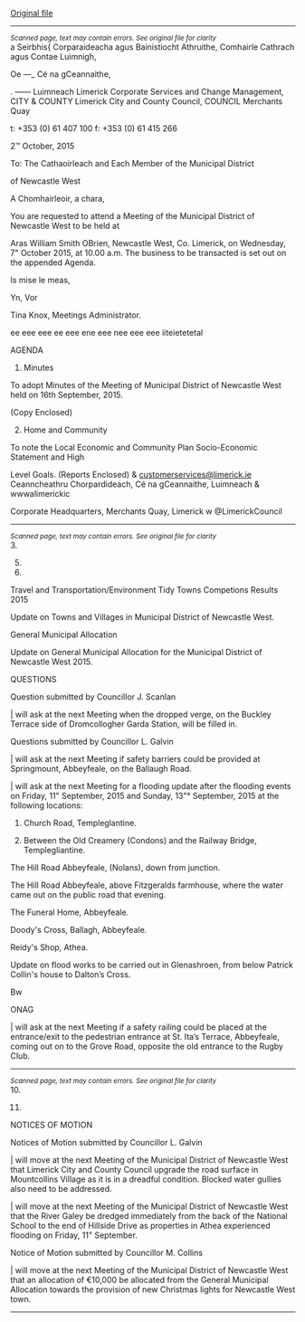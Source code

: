 [Original file](https://www.limerick.ie/sites/default/files/media/documents/2017-06/Agenda%20-%20Municipal%20District%20of%20Newcastle%20West%20-%207th%20October%202015.pdf)

---
*<small>Scanned page, text may contain errors. See original file for clarity</small>*  
a Seirbhis{ Corparaideacha agus Bainistiocht Athruithe,
Comhairle Cathrach agus Contae Luimnigh,

Oe —_ Cé na gCeannaithe,

. —— Luimneach
Limerick Corporate Services and Change Management,
CITY & COUNTY Limerick City and County Council,
COUNCIL Merchants Quay

t: +353 (0) 61 407 100
f: +353 (0) 61 415 266

2™ October, 2015

To: The Cathaoirleach and Each Member of the Municipal District

of Newcastle West

A Chomhairleoir, a chara,

You are requested to attend a Meeting of the Municipal District of Newcastle West to be held at

Aras William Smith OBrien, Newcastle West, Co. Limerick, on Wednesday, 7" October 2015,
at 10.00 a.m. The business to be transacted is set out on the appended Agenda.

Is mise le meas,

Yn, Vor

Tina Knox,
Meetings Administrator.

ee eee eee ee eee ene eee nee eee eee iiteietetetal

AGENDA

1. Minutes

To adopt Minutes of the Meeting of Municipal District of Newcastle West held on 16th
September, 2015.

(Copy Enclosed)

2. Home and Community

To note the Local Economic and Community Plan Socio-Economic Statement and High

Level Goals.
(Reports Enclosed)
& customerservices@limerick.ie
Ceanncheathru Chorpardideach, Cé na gCeannaithe, Luimneach & wwwalimerickic

Corporate Headquarters, Merchants Quay, Limerick w @LimerickCouncil


---
*<small>Scanned page, text may contain errors. See original file for clarity</small>*  
3.

5.

7.

Travel and Transportation/Environment
Tidy Towns Competions Results 2015

Update on Towns and Villages in Municipal District of Newcastle West.

General Municipal Allocation

Update on General Municipal Allocation for the Municipal District of Newcastle West
2015.

QUESTIONS

Question submitted by Councillor J. Scanlan

| will ask at the next Meeting when the dropped verge, on the Buckley Terrace side of
Dromcollogher Garda Station, will be filled in.

Questions submitted by Councillor L. Galvin

| will ask at the next Meeting if safety barriers could be provided at Springmount,
Abbeyfeale, on the Ballaugh Road.

| will ask at the next Meeting for a flooding update after the flooding events on Friday,
11" September, 2015 and Sunday, 13"° September, 2015 at the following locations:

1. Church Road, Templeglantine.

2. Between the Old Creamery (Condons) and the Railway Bridge,
Templegliantine.

The Hill Road Abbeyfeale, (Nolans), down from junction.

The Hill Road Abbeyfeale, above Fitzgeralds farmhouse, where the water
came out on the public road that evening.

The Funeral Home, Abbeyfeale.

Doody's Cross, Ballagh, Abbeyfeale.

Reidy's Shop, Athea.

Update on flood works to be carried out in Glenashroen, from below Patrick
Collin's house to Dalton’s Cross.

Bw

ONAG

| will ask at the next Meeting if a safety railing could be placed at the entrance/exit to the
pedestrian entrance at St. Ita’s Terrace, Abbeyfeale, coming out on to the Grove Road,
opposite the old entrance to the Rugby Club.


---
*<small>Scanned page, text may contain errors. See original file for clarity</small>*  
10.

11.

NOTICES OF MOTION

Notices of Motion submitted by Councillor L. Galvin

| will move at the next Meeting of the Municipal District of Newcastle West that Limerick
City and County Council upgrade the road surface in Mountcollins Village as it is in a
dreadful condition. Blocked water gullies also need to be addressed.

| will move at the next Meeting of the Municipal District of Newcastle West that the River
Galey be dredged immediately from the back of the National School to the end of Hillside
Drive as properties in Athea experienced flooding on Friday, 11" September.

Notice of Motion submitted by Councillor M. Collins

| will move at the next Meeting of the Municipal District of Newcastle West that an
allocation of €10,000 be allocated from the General Municipal Allocation towards the
provision of new Christmas lights for Newcastle West town.


---
